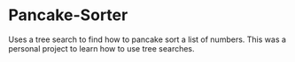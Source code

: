 # Pancake-Sorter
Uses a tree search to find how to pancake sort a list of numbers. This was a personal project to learn how to use tree searches.
